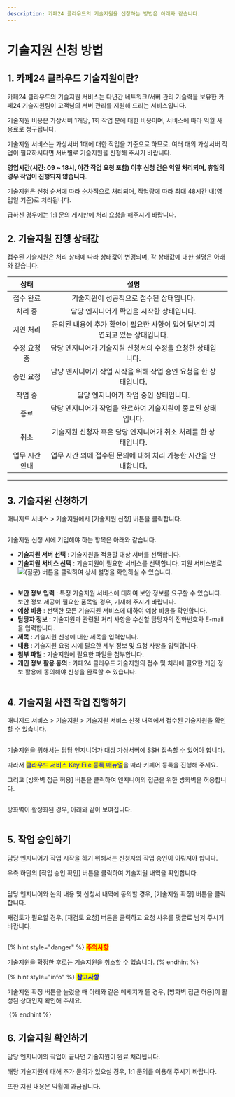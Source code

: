 ```yaml
---
description: 카페24 클라우드의 기술지원을 신청하는 방법은 아래와 같습니다.
---
```


# 기술지원 신청 방법

## 1. 카페24 클라우드 기술지원이란?

카페24 클라우드의 기술지원 서비스는 다년간 네트워크/서버 관리 기술력을 보유한 카페24 기술지원팀이 고객님의 서버 관리를 지원해 드리는 서비스입니다.

기술지원 비용은 가상서버 1개당, 1회 작업 분에 대한 비용이며, 서비스에 따라 익월 사용료로 청구됩니다.

기술지원 서비스는 가상서버 1대에 대한 작업을 기준으로 하므로. 여러 대의 가상서버 작업이 필요하시다면 서버별로 기술지원을 신청해 주시기 바랍니다.

**영업시간(시간: 09 \~ 18시, 야간 작업 요청 포함) 이후 신청 건은 익일 처리되며, 휴일의 경우 작업이 진행되지 않습니다.**

기술지원은 신청 순서에 따라 순차적으로 처리되며, 작업량에 따라 최대 48시간 내(영업일 기준)로 처리됩니다.

급하신 경우에는 1:1 문의 게시판에 처리 요청을 해주시기 바랍니다.





## 2. 기술지원 진행 상태값

접수된 기술지원은 처리 상태에 따라 상태값이 변경되며, 각 상태값에 대한 설명은 아래와 같습니다.&#x20;

<table><thead><tr><th align="center">상태</th><th align="center">설명</th><th data-hidden></th></tr></thead><tbody><tr><td align="center">접수 완료</td><td align="center"> 기술지원이 성공적으로 접수된 상태입니다. </td><td></td></tr><tr><td align="center">처리 중</td><td align="center">담당 엔지니어가 확인을 시작한 상태입니다. </td><td></td></tr><tr><td align="center">지연 처리</td><td align="center">문의된 내용에 추가 확인이 필요한 사항이 있어 답변이 지연되고 있는 상태입니다. </td><td></td></tr><tr><td align="center">수정 요청 중</td><td align="center">담당 엔지니어가 기술지원 신청서의 수정을 요청한 상태입니다.</td><td></td></tr><tr><td align="center">승인 요청</td><td align="center">담당 엔지니어가 작업 시작을 위해 작업 승인 요청을 한 상태입니다. </td><td></td></tr><tr><td align="center">작업 중</td><td align="center">담당 엔지니어가 작업 중인 상태입니다. </td><td></td></tr><tr><td align="center">종료</td><td align="center">담당 엔지니어가 작업을 완료하여 기술지원이 종료된 상태입니다. </td><td></td></tr><tr><td align="center">취소</td><td align="center">기술지원 신청자 혹은 담당 엔지니어가 취소 처리를 한 상태입니다.</td><td></td></tr><tr><td align="center">업무 시간 안내</td><td align="center">업무 시간 외에 접수된 문의에 대해 처리 가능한 시간을 안내합니다. </td><td></td></tr></tbody></table>

****



## 3. 기술지원 신청하기

매니지드 서비스 > 기술지원에서 \[기술지원 신청] 버튼을 클릭합니다.&#x20;

<figure><img src="https://filesystem.cafe24.com/hosting/cloud_service/2023/01/11/4fccdd148f0ffb5cca9567c5c27c42f1_1673403845.jpg" alt=""><figcaption></figcaption></figure>

기술지원 신청 시에 기입해야 하는 항목은 아래와 같습니다.&#x20;

* **기술지원 서버 선택** : 기술지원을 적용할 대상 서버를 선택합니다.&#x20;
* **기술지원 서비스 선택** : 기술지원이 필요한 서비스를 선택합니다. 지원 서비스별로 ![(질문)](https://wiki.simplexi.com/s/s0exjg/8506/5d4cfda2b837dbf77e088aa916d969d565373c86/\_/images/icons/emoticons/help\_16.svg) 버튼을 클릭하여 상세 설명을 확인하실 수 있습니다. &#x20;

<figure><img src="https://filesystem.cafe24.com/hosting/cloud_service/2023/01/11/fdfeba3685454f4ab3170ce9b41d4bf5_1673404195.jpg" alt=""><figcaption></figcaption></figure>

* **보안 정보 입력** : 특정 기술지원 서비스에 대하여 보안 정보를 요구할 수 있습니다. 보안 정보 제공이 필요한 품목일 경우, 기재해 주시기 바랍니다.&#x20;
* **예상 비용** : 선택한 모든 기술지원 서비스에 대하여 예상 비용을 확인합니다.&#x20;
* **담당자 정보** : 기술지원과 관련된 처리 사항을 수신할 담당자의 전화번호와 E-mail을 입력합니다.&#x20;
* **제목** : 기술지원 신청에 대한 제목을 입력합니다.&#x20;
* **내용** : 기술지원 요청 시에 필요한 세부 정보 및 요청 사항을 입력합니다.&#x20;
* **첨부 파일** : 기술지원에 필요한 파일을 첨부합니다.
* **개인 정보 활용 동의** : 카페24 클라우드 기술지원의 접수 및 처리에 필요한 개인 정보 활용에 동의해야 신청을 완료할 수 있습니다. &#x20;

<figure><img src="https://filesystem.cafe24.com/hosting/cloud_service/2023/01/11/cd6d7be6dafcc4f9d31ae3294772cbdb_1673412202.jpg" alt=""><figcaption></figcaption></figure>





## 4. 기술지원 사전 작업 진행하기&#x20;

&#x20;매니지드 서비스 > 기술지원 > 기술지원 서비스 신청 내역에서 접수된 기술지원을 확인할 수 있습니다.

<figure><img src="https://filesystem.cafe24.com/hosting/cloud_service/2023/01/11/5a7a2afead270a8bbf521c2d2b12458c_1673405348.jpg" alt=""><figcaption></figcaption></figure>

기술지원을 위해서는 담당 엔지니어가 대상 가상서버에 SSH 접속할 수 있어야 합니다.

따라서 <mark style="color:blue;">클라우드 서비스 Key File 등록 매뉴얼</mark>을 따라 키페어 등록을 진행해 주세요.&#x20;

그리고 \[방화벽 접근 허용] 버튼을 클릭하여 엔지니어의 접근을 위한 방화벽을 허용합니다.&#x20;

<figure><img src="https://filesystem.cafe24.com/hosting/cloud_service/2023/01/11/fb03f3d2c759d2fba5e82476b196d25a_1673410599.jpg" alt=""><figcaption></figcaption></figure>

방화벽이 활성화된 경우, 아래와 같이 보여집니다.

<figure><img src="https://filesystem.cafe24.com/hosting/cloud_service/2023/01/11/c242f59fdeebb3f743958779e414c490_1673410620.jpg" alt=""><figcaption></figcaption></figure>





## 5. 작업 승인하기

담당 엔지니어가 작업 시작을 하기 위해서는 신청자의 작업 승인이 이뤄져야 합니다.

우측 하단의 \[작업 승인 확인] 버튼을 클릭하여 기술지원 내역을 확인합니다.

<figure><img src="https://filesystem.cafe24.com/hosting/cloud_service/2023/01/11/ce0d47db1324de6f0a282c71d1b858aa_1673411766.jpg" alt=""><figcaption></figcaption></figure>

담당 엔지니어와 논의 내용 및 신청서 내역에 동의할 경우, \[기술지원 확정] 버튼을 클릭합니다.

재검토가 필요할 경우, \[재검토 요청] 버튼을 클릭하고 요청 사유를 댓글로 남겨 주시기 바랍니다. &#x20;

<figure><img src="https://filesystem.cafe24.com/hosting/cloud_service/2023/01/11/b58c991512efbc643d6bb690da5a7975_1673412335.jpg" alt=""><figcaption></figcaption></figure>

{% hint style="danger" %}
<mark style="color:red;">**주의사항**</mark>

기술지원을 확정한 후로는 기술지원을 취소할 수 없습니다.
{% endhint %}

{% hint style="info" %}
<mark style="color:blue;">**참고사항**</mark>

기술지원 확정 버튼을 눌렀을 때 아래와 같은 메세지가 뜰 경우, \[방화벽 접근 허용]이 활성된 상태인지 확인해 주세요.

<img src="https://filesystem.cafe24.com/hosting/cloud_service/2023/01/11/8aca2f3beb76a1e157323dd18579b489_1673410899.jpg" alt="" data-size="original">
{% endhint %}





## 6. 기술지원 확인하기

담당 엔지니어의 작업이 끝나면 기술지원이 완료 처리됩니다.

해당 기술지원에 대해 추가 문의가 있으실 경우, 1:1 문의를 이용해 주시기 바랍니다.

또한 지원 내용은 익월에 과금됩니다.

<figure><img src="https://filesystem.cafe24.com/hosting/cloud_service/2023/01/11/82ca729c9431522551ccab3ee5c1ffd8_1673410965.jpg" alt=""><figcaption></figcaption></figure>
